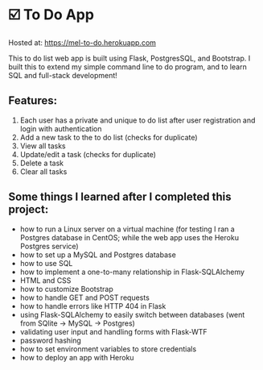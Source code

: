 # :ballot_box_with_check: To Do App

Hosted at: https://mel-to-do.herokuapp.com 

This to do list web app is built using Flask, PostgresSQL, and Bootstrap. I built this to extend my simple command line to do program, and to learn SQL and full-stack development!

## Features:
1. Each user has a private and unique to do list after user registration and login with authentication
2. Add a new task to the to do list (checks for duplicate)
3. View all tasks
4. Update/edit a task (checks for duplicate)
5. Delete a task 
6. Clear all tasks 

## Some things I learned after I completed this project:
- how to run a Linux server on a virtual machine (for testing I ran a Postgres database in CentOS; while the web app uses the Heroku Postgres service) 
- how to set up a MySQL and Postgres database 
- how to use SQL
- how to implement a one-to-many relationship in Flask-SQLAlchemy
- HTML and CSS
- how to customize Bootstrap
- how to handle GET and POST requests
- how to handle errors like HTTP 404 in Flask
- using Flask-SQLAlchemy to easily switch between databases (went from SQlite -> MySQL -> Postgres)
- validating user input and handling forms with Flask-WTF
- password hashing
- how to set environment variables to store credentials
- how to deploy an app with Heroku
